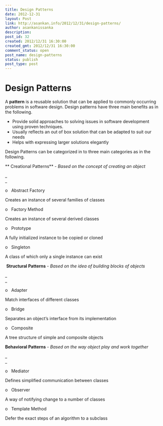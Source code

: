 ```yaml
---
title: Design Patterns
date: 2012-12-31
layout: Post
link: http://asankan.info/2012/12/31/design-patterns/
author: asankanissanka
description: 
post_id: 32
created: 2012/12/31 16:30:00
created_gmt: 2012/12/31 16:30:00
comment_status: open
post_name: design-patterns
status: publish
post_type: post
---
```


# Design Patterns

A **pattern** is a reusable solution that can be applied to commonly occurring problems in software design. Design patterns have three main benefits as in the following.

  


  * Provide solid approaches to solving issues in software development using proven techniques. 
  * Usually reflects an out of box solution that can be adapted to suit our needs 
  * Helps with expressing larger solutions elegantly

  


Design Patterns can be categorized in to three main categories as in the following.

  


** Creational Patterns** \- _Based on the concept of creating an object_  


_  
_   


o   Abstract Factory

Creates an instance of several families of classes

o   Factory Method

Creates an instance of several derived classes

  


o   Prototype

A fully initialized instance to be copied or cloned

o   Singleton

A class of which only a single instance can exist 

  


  


 **Structural Patterns** \- _Based on the idea of building blocks of objects_

_  
_

o   Adapter

Match interfaces of different classes

o   Bridge

Separates an object’s interface from its implementation

o   Composite

A tree structure of simple and composite objects

  


  


**Behavioral Patterns** \- _Based on the way object play and work together_

_  
_   


o   Mediator

Defines simplified communication between classes

o   Observer

A way of notifying change to a number of classes

o   Template Method

Defer the exact steps of an algorithm to a subclass